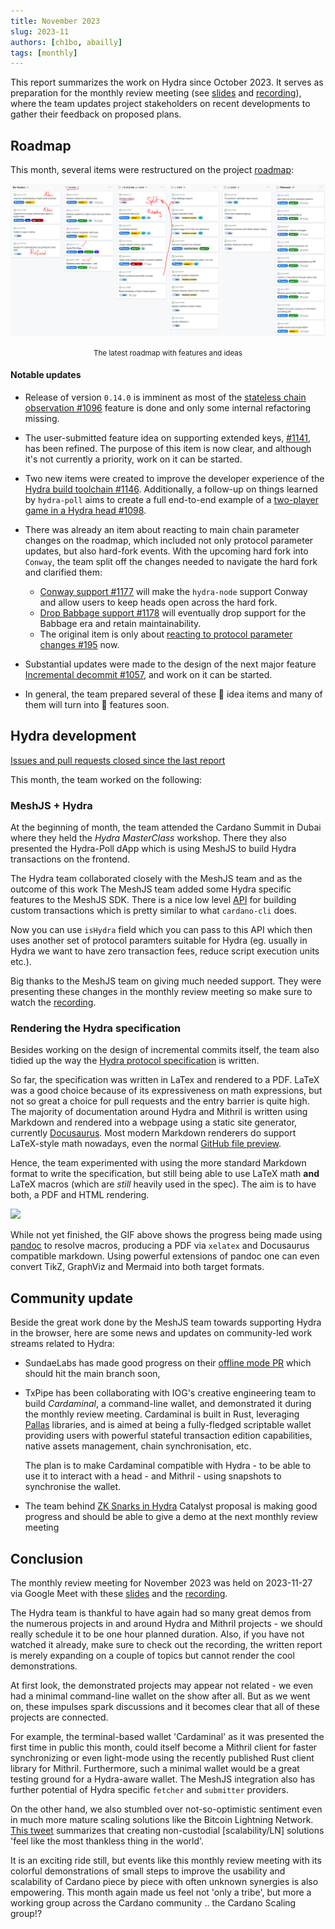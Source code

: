 ```yaml
---
title: November 2023
slug: 2023-11
authors: [ch1bo, abailly]
tags: [monthly]
---
```


This report summarizes the work on Hydra since October 2023. It serves as
preparation for the monthly review meeting (see [slides][slides] and
[recording][recording]), where the team updates project stakeholders on recent
developments to gather their feedback on proposed plans.

## Roadmap

This month, several items were restructured on the project
[roadmap](https://github.com/orgs/input-output-hk/projects/21/views/7):

![The roadmap with features and ideas](./img/2023-11-roadmap.jpg) <small><center>The latest roadmap with features and ideas</center></small>

#### Notable updates

- Release of version `0.14.0` is imminent as most of the [stateless chain
  observation #1096](https://github.com/input-output-hk/hydra/issues/1096)
  feature is done and only some internal refactoring missing.

- The user-submitted feature idea on supporting extended keys,
  [#1141](https://github.com/input-output-hk/hydra/issues/1141), has
  been refined. The purpose of this item is now clear, and although
  it's not currently a priority, work on it can be started.

- Two new items were created to improve the developer experience of the [Hydra build
  toolchain #1146](https://github.com/input-output-hk/hydra/issues/1146). Additionally, a
  follow-up on things learned by `hydra-poll` aims to create a full end-to-end
  example of a [two-player game in a Hydra head
  #1098](https://github.com/input-output-hk/hydra/issues/1098).

- There was already an item about reacting to main chain parameter changes on the
  roadmap, which included not only protocol parameter updates, but also
  hard-fork events. With the upcoming hard fork into `Conway`, the team split off the
  changes needed to navigate the hard fork and clarified them:

  + [Conway support #1177](https://github.com/input-output-hk/hydra/issues/1177) will make the `hydra-node` support Conway and allow users to keep heads open across the hard fork.
  + [Drop Babbage support #1178](https://github.com/input-output-hk/hydra/issues/1178) will eventually drop support for the Babbage era and retain maintainability.
  + The original item is only about [reacting to protocol parameter changes #195](https://github.com/input-output-hk/hydra/issues/195) now.

- Substantial updates were made to the design of the next major feature [Incremental decommit #1057](https://github.com/input-output-hk/hydra/issues/1057), and work on it can be started.

- In general, the team prepared several of these 💭 idea items and many of them will turn into 💬 features soon.

## Hydra development

[Issues and pull requests closed since the last
report](https://github.com/input-output-hk/hydra/issues?q=is%3Aclosed+sort%3Aupdated-desc+closed%3A2023-10-31..2023-11-30)

This month, the team worked on the following:

### MeshJS + Hydra

At the beginning of month, the team attended the Cardano Summit in Dubai where they held
the _Hydra MasterClass_ workshop. There they also presented the Hydra-Poll dApp
which is using MeshJS to build Hydra transactions on the frontend.

The Hydra team collaborated closely with the MeshJS team and as the outcome of this work
The MeshJS team added some Hydra specific features to the MeshJS SDK. There is a nice low
level [API](https://meshjs.dev/apis/transaction/builderExample) for building
custom transactions which is pretty similar to what `cardano-cli` does.

Now you can use `isHydra` field which you can pass to this API which then uses
another set of protocol paramters suitable for Hydra (eg. usually in Hydra we
want to have zero transaction fees, reduce script execution units etc.).

Big thanks to the MeshJS team on giving much needed support. They were
presenting these changes in the monthly review meeting so make sure to watch the
[recording](https://drive.google.com/file/d/1-iv8IveUzA2KrJV_Kqrgx4ts05Ow0zjM).

### Rendering the Hydra specification

Besides working on the design of incremental commits itself, the team also
tidied up the way the [Hydra protocol
specification](https://hydra.family/head-protocol/core-concepts/specification)
is written.

So far, the specification was written in LaTex and rendered to a PDF. LaTeX was
a good choice because of its expressiveness on math expressions, but not so
great a choice for pull requests and the entry barrier is quite
high. The majority of documentation around Hydra and Mithril is written using
Markdown and rendered into a webpage using a static site generator, currently
[Docusaurus](https://docusaurus.io/). Most modern Markdown renderers do support
LaTeX-style math nowadays, even the normal [GitHub file
preview](https://docs.github.com/en/get-started/writing-on-github/working-with-advanced-formatting/writing-mathematical-expressions).

Hence, the team experimented with using the more standard Markdown format to write the
specification, but still being able to use LaTeX math **and** LaTeX macros
(which are _still_ heavily used in the spec). The aim is to have both, a
PDF and HTML rendering.

![](https://ipfs.io/ipfs/QmPUTYaSViLEyZcGmsTPL4jHdGSevH3yc3RD7TRhU3ivwH?filename=Peek%202023-11-28%2018-42.gif)

While not yet finished, the GIF above shows the progress being made using
[pandoc](https://pandoc.org/) to resolve macros, producing a PDF via `xelatex`
and Docusaurus compatible markdown. Using powerful extensions of pandoc one can
even convert TikZ, GraphViz and Mermaid into both target formats.

## Community update

Beside the great work done by the MeshJS team towards supporting Hydra in the browser, here are some news and updates on community-led work streams related to Hydra:

* SundaeLabs has made good progress on their [offline mode
  PR](https://github.com/input-output-hk/hydra/pull/1118) which should
  hit the main branch soon,
* TxPipe has been collaborating with IOG's creative engineering team
  to build _Cardaminal_, a command-line wallet, and demonstrated it
  during the monthly review meeting. Cardaminal is built in Rust,
  leveraging [Pallas](https://github.com/txpipe/pallas) libraries, and
  is aimed at being a fully-fledged scriptable wallet providing users
  with powerful stateful transaction edition capabilities, native
  assets management, chain synchronisation, etc.

  The plan is to make Cardaminal compatible with Hydra - to be able to
  use it to interact with a head - and Mithril - using snapshots to
  synchronise the wallet.

* The team behind [ZK Snarks in
  Hydra](https://projectcatalyst.io/funds/10/f10-development-and-infrastructure/a-zero-knowledge-proof-framework-for-cardano-based-on-hydra-and-zk-snarks)
  Catalyst proposal is making good progress and should be able to give
  a demo at the next monthly review meeting

## Conclusion

The monthly review meeting for November 2023 was held on 2023-11-27 via Google
Meet with these [slides][slides] and the [recording][recording].

The Hydra team is thankful to have again had so many great demos from the numerous projects
in and around Hydra and Mithril projects - we should really schedule it to be one
hour planned duration. Also, if you have not watched it already, make sure to
check out the recording, the written report is merely expanding on a couple of
topics but cannot render the cool demonstrations.

At first look, the demonstrated projects may appear not related - we even had a
minimal command-line wallet on the show after all. But as we went on, these
impulses spark discussions and it becomes clear that all of these projects are
connected.

For example, the terminal-based wallet 'Cardaminal' as it was presented the
first time in public this month, could itself become a Mithril client for faster
synchronizing or even light-mode using the recently published Rust client
library for Mithril. Furthermore, such a minimal wallet would be a great testing
ground for a Hydra-aware wallet. The MeshJS integration also has further
potential of Hydra specific `fetcher` and `submitter` providers.

On the other hand, we also stumbled over not-so-optimistic sentiment even in
much more mature scaling solutions like the Bitcoin Lightning Network. [This
tweet](https://twitter.com/udiWertheimer/status/1719122153155473492) summarizes
that creating non-custodial [scalability/LN] solutions 'feel like the most
thankless thing in the world'.

It is an exciting ride still, but events like this monthly review meeting with
its colorful demonstrations of small steps to improve the usability
and scalability of Cardano piece by piece with often unknown synergies is also
empowering. This month again made us feel not 'only a tribe', but more a working
group across the Cardano community .. the Cardano Scaling group!?

[slides]: https://docs.google.com/presentation/d/1JA_frlOXVrrBeaBGUnIq3U9cclrfU1A2cZR9B2AeVJg
[recording]: https://drive.google.com/file/d/1-iv8IveUzA2KrJV_Kqrgx4ts05Ow0zjM
